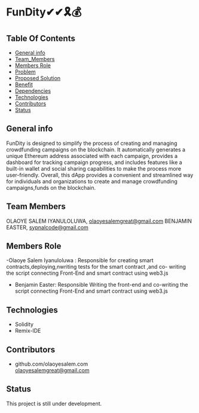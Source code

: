# FunDity✔✔🎗💰

## **Table Of Contents**


* [General info](#general-info)
* [Team_Members](#Team-Members)
*  [Members Role](#Members-Role)
* [Problem](#Problem)
* [Proposed Solution](#proposed-solution)
* [Benefit](#Benenfit)
* [Dependencies](#Dependencies)
* [Technologies](#technologies)
* [Contributors](#contributors)
* [Status](#status)




## General info

FunDity is designed to simplify the process of creating and managing crowdfunding campaigns on the blockchain. It automatically generates a unique Ethereum address associated with each campaign, provides a dashboard for tracking campaign progress, and includes features like a built-in wallet and social sharing capabilities to make the process more user-friendly. Overall, this dApp provides a convenient and streamlined way for individuals and organizations to create and manage crowdfunding campaigns,funds on the blockchain.

## Team Members
OLAOYE SALEM IYANULOLUWA, olaoyesalemgreat@gmail.com
BENJAMIN EASTER, sypnalcode@gmail.com

## Members Role

-Olaoye Salem Iyanuloluwa : Responsible for creating smart contracts,deploying,nwriting tests for the smart contract ,and co- writing the script connecting Front-End and smart contract  using web3.js
- Benjamin Easter: Responsible Writing the front-end and co-writing the script connecting Front-End and smart contract  using web3.js


## Technologies
* Solidity
* Remix-IDE



## Contributors

* github.com/olaoyesalem.com
<br>  olaoyesalemgreat@gmail.com



## Status
This project is still under development.





